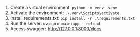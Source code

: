 1. Create a virtual environment: `python -m venv .venv`
2. Activate the environment: `.\.venv\Scripts\activate`
3. Install requirements.txt: `pip install -r .\requirements.txt`
4. Run the server: `uvicorn main:app --reload`
5. Access swagger: http://127.0.0.1:8000/docs